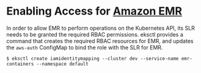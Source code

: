 # Enabling Access for [Amazon EMR](https://aws.amazon.com/emr)

In order to allow EMR to perform operations on the Kubernetes API, its SLR needs to be granted the required RBAC permissions.
eksctl provides a command that creates the required RBAC resources for EMR, and updates the `aws-auth` ConfigMap to bind
the role with the SLR for EMR.

```shell
$ eksctl create iamidentitymapping --cluster dev --service-name emr-containers --namespace default
```
